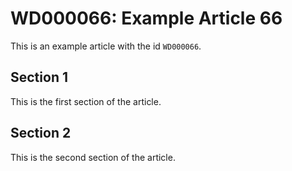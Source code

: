# WD000066: Example Article 66

This is an example article with the id `WD000066`.

## Section 1

This is the first section of the article.

## Section 2

This is the second section of the article.
